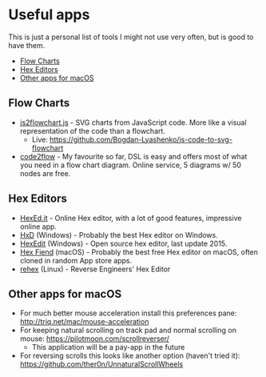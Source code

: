 # Useful apps

This is just a personal list of tools I might not use very often, but is good to have them.

- [Flow Charts](#flow-charts)
- [Hex Editors](#hex-editors)
- [Other apps for macOS](#other-apps-for-macos)


## Flow Charts

- [js2flowchart.js](https://github.com/Bogdan-Lyashenko/js-code-to-svg-flowchart) - SVG charts from JavaScript code. More like a visual representation of the code than a flowchart.
    - Live: https://github.com/Bogdan-Lyashenko/js-code-to-svg-flowchart
- [code2flow](https://code2flow.com) - My favourite so far, DSL is easy and offers most of what you need in a flow chart diagram. Online service, 5 diagrams w/ 50 nodes are free.


## Hex Editors

- [HexEd.it](https://hexed.it/) - Online Hex editor, with a lot of good features, impressive online app.
- [HxD](https://mh-nexus.de/en/hxd/) (Windows) - Probably the best Hex editor on Windows.
- [HexEdit](https://github.com/strobejb/HexEdit) (Windows) - Open source hex editor, last update 2015.
- [Hex Fiend](https://hexfiend.com) (macOS) - Probably the best free Hex editor on macOS, often cloned in random App store apps.
- [rehex](https://github.com/solemnwarning/rehex) (Linux) - Reverse Engineers' Hex Editor


## Other apps for macOS

- For much better mouse acceleration install this preferences pane: http://triq.net/mac/mouse-acceleration
- For keeping natural scrolling on track pad and normal scrolling on mouse: https://pilotmoon.com/scrollreverser/
    - This application will be a pay-app in the future
- For reversing scrolls this looks like another option (haven't tried it): https://github.com/ther0n/UnnaturalScrollWheels
